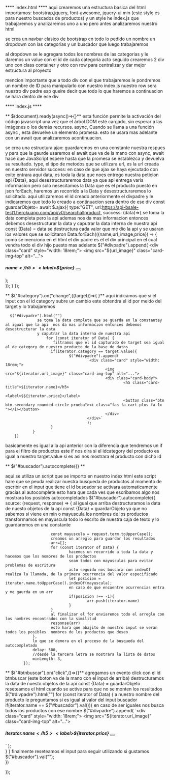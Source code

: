**** index.html ****
aqui crearemos una estructura basica del html 
importamos: bootstrap,jquery, font-awesome, jquery-ui.min (este style es para nuestro buscados de productos) y un style he index.js que trabajaremos
y analizaremos uno a uno pero antes analizaremos nuestro html 

se crea un navbar clasico de bootstrap cn todo lo pedido un nombre  un dropdown con las categorias 
y un buscador que luego trabajaremos

al dropdown se le agregara todos los nombres de las categorias y le daremos un value con el id de cada categoria
acto seguido crearemos 2 div uno  con class container y otro con row para centralizar y dar mejor estructura al proyecto

mencion importante que a todo div con el que trabajaremos le pondremos un nombre de ID para manipularlo con nuestro index.js
nuestro row sera nuestro div padre esp queire decir que todo lo que haremos a continuacion se hara dentro de ese div 

**** index.js ****

** $(document).ready(async()=>{}**
esta función permite la activación del código javascript una vez que el árbol DOM esté cargado, sin esperar a las imágenes o los demás recursos. 
async, Cuando se llama a una función async , esta devuelve un elemento promesa. esto se usara mas adelante con un await que analizaremos
acontinuacion.

se crea una estructura ajax:
guardaremos en una constante nuestra respues 
y para que la gaurde usaremos el await que va de la mano con async, await  hace que JavaScript espere hasta que la promesa se establezca y devuelva su resultado.
type, el tipo de metodos que se utilizara 
url, es la url creada en nuestro servidor
success: en caso de que ajax se haya ejecutado con exito entrara aqui
data, es toda la data que noes entrego nuestra peticion api
{Data}, aqui desestructuraremos data ya que api entrega varia informacion pero solo nesecitamos la Data que es el producto puesto en json 
forEach, haremos un recorrido a la Data y desestructuraremos lo solicitado.
aqui utilizaremos el id creado anteriormente el divpadre y le indicaremos que todo lo creado a continuacion sera dentro de ese div 
 const guardarObjeto= await $.ajax({
                type:"GET",
                url:https://api-bsale-test1.herokuapp.com/api/v0/searchallproduct,
                success: (data)=>{
                         se toma la data completa pero la api ademas nos da mas informacion entonces debemos desestructurar la data 
                         y caputrar la data interna de nuestra api
                        const {Data} = data
                         se destructura cada valor que me dio la api y se usaran 
                         los valores que se solicitaron
                        Data.forEach(({name,url_image,price}) => {
                        como se menciono en el html el div padre es el 
                         el div principal en el cual vendra todo el div hijo puesto mas adelante
                        $("#divpadre").append(
                                <div class="card" style="width: 18rem;">
                                        <img src="${url_image}" class="card-img-top" alt="...">
                                        <div class="card-body">
                                                <h5 class="card-title">${name}</h5>
                                                <label>$${price}</label>
                                                <button class="btn btn-secondary rounded-circle prueba"><i class="fas fa-cart-plus fa-1x "></i></button>
                                        </div>
                                </div>
                                );  
                        });
                }
        });



**  $("#category").on("change",({target})=>{ }**
    aqui indicamos que si el input con el id category subre un cambio este obtendra el id por meido del target 
    y lo trabajaremos 

      $("#divpadre").html("")
                  se toma la data completa que se guarda en la constantey al igual que la api  nos da mas informacion entonces debemos desestructurar la data 
                  y caputrar la data interna de nuestra api
                      for (const iterator of Data) {
                         filtramos que el id capturado de target sea igual al de category de nuestro producto de la base de datos 
                        if(iterator.category == target.value){
                                $("#divpadre").append(
                                        `<div class="card" style="width: 18rem;">
                                                <img src="${iterator.url_image}" class="card-img-top" alt="...">
                                                <div class="card-body">
                                                        <h5 class="card-title">${iterator.name}</h5>
                                                        <label>$${iterator.price}</label>
                                                        <button class="btn btn-secondary rounded-circle prueba"><i class="fas fa-cart-plus fa-1x "></i></button>
                                                </div>
                                        </div>`
                                        );     
                        }
                }
        })
basicamente es igual a la api anterior con la diferencia que tendremos un if 
para el filtro de productos  este if nos dira si el idcategory del producto es igual a nuestro target.value si es asi 
nos mostrara el producto con dicho id 


** $("#buscador").autocomplete({} **

aqui se utiliza un script  que se importo en nuestro index html 
este script hare que se peuda realizar nuestra busqueda de productos
al momento de escribir en el input que tiene el id buscador se activara automaticamente gracias 
al autocomplete esto hara que cada ves que escribamos algo nos mostrara los posibles autocompletados
        $("#buscador").autocomplete({
                source:  (request, response) => {
                        al igual que arriba destructuramos la data de nuesto objetos de la api
                        const {Data} = guardarObjeto
                        ya que no sabemos si viene en min o mayuscula los nombres de los productos transformamos en mayuscula 
                        todo lo escrito de nuestra caja de texto y lo guardaremos en una constante
                        
                        const mayuscula = request.term.toUpperCase();
                        creamos un arreglo para guardar los resultados
                        arr=[];
                        for (const iterator of Data) {
                                hacemos un recorrido a toda la data y hacemos que los nombres de los productos 
                                sean todos con mayusculas para evitar problemas de escritura
                                acto seguido nos buscara con indexOf realiza la llamada, de la primera ocurrencia del valor especificado
                                let posicion = iterator.name.toUpperCase().indexOf(mayuscula);
                                en caso de que encuentre ocurrencias entra y me gaurda en un arr
                                if(posicion !== -1){
                                        arr.push(iterator.name)
                                } 
                        }
                        al finalizar el for enviaremos todo el arreglo con los nombres encontrados con la similitud
                        response(arr)
                        esto hara que abajito de nuestro input se veran todos los posibles  nombres de los productos que deseo 
                },
                lo que se demora en el proceso de la busqueda del autocompletado
                delay: 500,
                //desde la tercera letra se mostrara la lista de datos 
                minLength: 3,
            });



**    $("#btnbuscar").on("click",()=>{}**
    agregamos un evento click con el id btnbuscar (este boton va de la mano con el input de arriba)
            destructuramos la data de nuesto objetos de la api
                const {Data} = guardarObjeto
                reseteamos el html cuando se active para que no se monten los resultados
                $("#divpadre").html("")
                for (const iterator of Data) {
                        a nuestro nombre del producto le preguntamos si es igual al valor del input buscador
                        if(iterator.name == $("#buscador").val()){
                                en caso de ser iguales nos busca todos los productos con ese nombre 
                                $("#divpadre").append(
                                        `<div class="card" style="width: 18rem;">
                                                <img src="${iterator.url_image}" class="card-img-top" alt="...">
                                                <div class="card-body">
                                                        <h5 class="card-title">${iterator.name}</h5>
                                                        <label>$${iterator.price}</label>
                                                        <button class="btn btn-secondary rounded-circle prueba"><i class="fas fa-cart-plus fa-1x "></i></button>
                                                </div>
                                        </div>`
                                );     
                        }
                }
                finalmente reseteamos el input para seguir utilizando si gustamos
                $("#buscador").val("");  
        })
          
});
